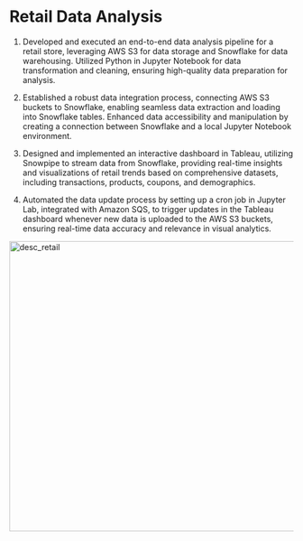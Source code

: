 # Retail Data Analysis
1. Developed and executed an end-to-end data analysis pipeline for a retail store, leveraging AWS S3 for data storage and Snowflake for data warehousing. Utilized Python in Jupyter Notebook for data transformation and cleaning, ensuring high-quality data preparation for analysis.

2. Established a robust data integration process, connecting AWS S3 buckets to Snowflake, enabling seamless data extraction and loading into Snowflake tables. Enhanced data accessibility and manipulation by creating a connection between Snowflake and a local Jupyter Notebook environment.

3. Designed and implemented an interactive dashboard in Tableau, utilizing Snowpipe to stream data from Snowflake, providing real-time insights and visualizations of retail trends based on comprehensive datasets, including transactions, products, coupons, and demographics.

4. Automated the data update process by setting up a cron job in Jupyter Lab, integrated with Amazon SQS, to trigger updates in the Tableau dashboard whenever new data is uploaded to the AWS S3 buckets, ensuring real-time data accuracy and relevance in visual analytics.

<img width="514" alt="desc_retail" src="https://github.com/akshayysinngh/Retail_Data_Analysis/assets/91548001/4c384444-523d-467d-944b-f6e2c2835a2d">
